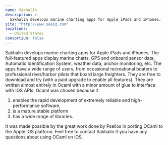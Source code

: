 ```yaml
---
name: Sakhalin
description: > 
  Sakhalin develops marine charting apps for Apple iPads and iPhones.
site: "http://www.seaiq.com"
locations: 
  - United States
consortium: false
---
```


Sakhalin develops marine charting apps for Apple iPads and iPhones. The full-featured apps display marine charts, GPS and onboard sensor data, Automatic Identification System, weather data, anchor monitoring, etc. The apps have a wide range of users, from occasional recreational boaters to professional river/harbor pilots that board large freighters. They are free to download and try (with a paid upgrade to enable all features). They are written almost entirely in Ocaml with a minor amount of glue to interface with IOS APIs. Ocaml was chosen because it

 1. enables the rapid development of extremely reliable and high-performance software,
 2. is a mature stable platform
 3. has a wide range of libraries. 
 
It was made possible by the great work done by Psellos in porting OCaml to the Apple iOS platform. Feel free to contact Sakhalin if you have any questions about using OCaml on iOS.